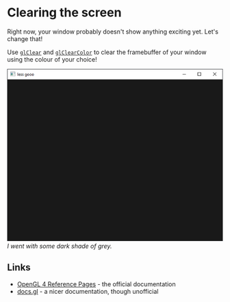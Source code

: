 # Clearing the screen

Right now, your window probably doesn't show anything exciting yet. Let's change
that!

Use [`glClear`] and [`glClearColor`] to clear the framebuffer of your window
using the colour of your choice!

![A cleared window](./res/win_clear.png) _I went with some dark shade of grey._

## Links

- [OpenGL 4 Reference Pages][opengl-refpages] - the official documentation
- [docs.gl] - a nicer documentation, though unofficial

[opengl-refpages]: https://www.khronos.org/registry/OpenGL-Refpages/gl4/
[docs.gl]: http://docs.gl
[`glclear`]: http://docs.gl/gl3/glClear
[`glclearcolor`]: http://docs.gl/gl3/glClearColor
